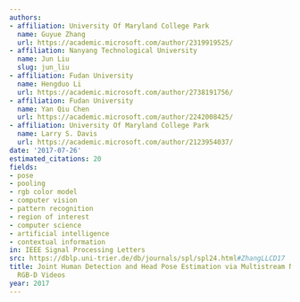 ```yaml
---
authors:
- affiliation: University Of Maryland College Park
  name: Guyue Zhang
  url: https://academic.microsoft.com/author/2319919525/
- affiliation: Nanyang Technological University
  name: Jun Liu
  slug: jun_liu
- affiliation: Fudan University
  name: Hengduo Li
  url: https://academic.microsoft.com/author/2738191756/
- affiliation: Fudan University
  name: Yan Qiu Chen
  url: https://academic.microsoft.com/author/2242008425/
- affiliation: University Of Maryland College Park
  name: Larry S. Davis
  url: https://academic.microsoft.com/author/2123954037/
date: '2017-07-26'
estimated_citations: 20
fields:
- pose
- pooling
- rgb color model
- computer vision
- pattern recognition
- region of interest
- computer science
- artificial intelligence
- contextual information
in: IEEE Signal Processing Letters
src: https://dblp.uni-trier.de/db/journals/spl/spl24.html#ZhangLLCD17
title: Joint Human Detection and Head Pose Estimation via Multistream Networks for
  RGB-D Videos
year: 2017
---
```

